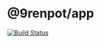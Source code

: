 # @9renpot/app

[![Build Status](https://travis-ci.org/9renpoto/app.svg?branch=master)](https://travis-ci.org/9renpoto/app)
